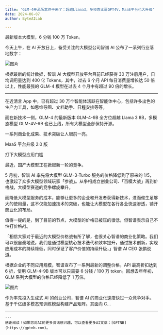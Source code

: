```yaml
---
title: 'GLM-4开源版本终于来了：超越Llama3，多模态比肩GPT4V，MaaS平台也大升级'
date: 2024-06-07
author: ByteAILab

---
```


最新版本大模型，6 分钱 100 万 Token。

今天上午，在 AI 开放日上，备受关注的大模型公司智谱 AI 公布了一系列行业落地数字：

![图片](https://mmbiz.qpic.cn/sz_mmbiz_jpg/KmXPKA19gWicQ5jgO2nLibxmuWYmkEdu1ibqevYYibFq2n6WOfeXdzQOpQDxicB438nLXdO9jm6ZXhpq69738kWZ8SA/640?wx_fmt=jpeg&amp;from=appmsg)

根据最新的统计数据，智谱 AI 大模型开放平台目前已经获得 30 万注册用户，日均调用量达到 400 亿 Tokens，其中，过去 6 个月 API 每日消费量增长达 50 倍以上，性能最强的 GLM-4 模型在过去 4 个月中有超过 90 倍的增长。

---


在近清言 App 中，已有超过 30 万个智能体活跃在智能体中心，包括许多出色的生产力工具，如思维导图、文档助手、日程安排等等。

而在新技术一侧，GLM-4 的最新版本 GLM-4-9B 全方位超越 Llama 3 8B，多模态模型 GLM-4V-9B 也已上线，所有大模型全部保持开源。

一系列商业化成果、技术突破让人眼前一亮。

MaaS 平台升级 2.0 版

打下大模型应用门槛 

最近，国产大模型正在掀起新一轮的竞争。

5 月初，智谱 AI 率先将大模型 GLM-3-Turbo 服务的价格降低到了原来的 1/5，也激起了众多大模型领域玩家「参战」。从争相成立创业公司、「百模大战」再到价格战，大模型赛道的竞争螺旋攀升。

而降低大模型服务的成本，能够让更多的企业和开发者获得新技术，进而催生足够大的使用量，这不仅能加速技术的突破，也能让大模型在各行各业快速渗透，铺开商业化的布局。

值得一提的是，到了目前的节点，大模型的价格已被压的很低，但智谱表示自己不怕打价格战。

「相信大家对于最近的大模型价格战有所了解，也很关心智谱的商业化策略。我们可以很自豪地说，我们是通过模型核心技术迭代和效率提升，通过技术创新，实现应用成本的持续降低，同时保证了客户价值的持续升级，」智谱 AI CEO 张鹏说道。

根据企业的不同应用规模，智谱宣布了一系列最新的调整价格。API 最高折扣达到 6 折，使用 GLM-4-9B 版本可以只需要 6 分钱 / 100 万 token。回想去年年初，GLM 系列大模型的价格已经降低了 1 万倍。

![图片](https://mmbiz.qpic.cn/sz_mmbiz_jpg/KmXPKA19gWicQ5jgO2nLibxmuWYmkEdu1ibhsRVxZphH4qkl6r14RWarJRksOPJnRfC7yEfV1BU6rFXPXQiaZ4ICzw/640?wx_fmt=jpeg&amp;from=appmsg)

作为率先投入生成式 AI 的创业公司，智谱 AI 的商业化速度快过一众竞争对手。基于千亿级多模态预训练模型构建产品矩阵。其面向 C...

---
```
---
感谢阅读！如果您对AI的更多资讯感兴趣，可以查看更多AI文章：[GPTNB](https://gptnb.com)。